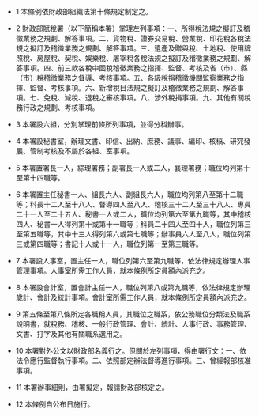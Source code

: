 * 1 本條例依財政部組織法第十條規定制定之。

* 2 財政部賦稅署（以下簡稱本署）掌理左列事項：一、所得稅法規之擬訂及稽徵業務之規劃、解答事項。二、貨物稅、證券交易稅、營業稅、印花稅各稅法規之擬訂及稽徵業務之規劃、解答事項。三、遺產及贈與稅、土地稅、使用牌照稅、房屋稅、契稅、娛樂稅、屠宰稅各稅法規之擬訂及稽徵業務之規劃、解答事項。四、前三款各稅中國稅稽徵業務之指揮、監督、考核及省（市）、縣（市）稅稽徵業務之督導、考核事項。五、各級稅捐稽徵機關監察業務之指揮、監督、考核事項。六、新增稅目法規之擬訂及稽徵業務之規劃、解答事項。七、免稅、減稅、退稅之審核事項。八、涉外稅捐事項。九、其他有關稅務行政之規劃、考核事項。

* 3 本署設六組，分別掌理前條所列事項，並得分科辦事。

* 4 本署設秘書室，辦理文書、印信、出納、庶務、議事、編印、核稿、研究發展、管制考核及不屬於各組、室事項。

* 5 本署置署長一人，綜理署務；副署長一人或二人，襄理署務；職位均列第十至第十四職等。

* 6 本署置主任秘書一人、組長六人、副組長六人，職位均列第八至第十二職等；科長十二人至十八人、督導四人至八人、稽核三十二人至三十八人、專員二十一人至二十五人、秘書一人或二人，職位均列第六至第九職等，其中稽核四人、秘書一人得列第十或第十一職等；科員二十四人至四十人，職位列第三至第五職等，其中十三人得列第六或第七職等；辦事員六人至八人，職位列第三或第四職等；書記十人或十一人，職位列第一至第三職等。

* 7 本署設人事室，置主任一人，職位列第六至第九職等，依法律規定辦理人事管理事項。人事室所需工作人員，就本條例所定員額內派充之。

* 8 本署設會計室，置會計主任一人，職位列第八或第九職等，依法律規定辦理歲計、會計及統計事項。會計室所需工作人員，就本條例所定員額內派充之。

* 9 第五條至第八條所定各職稱人員，其職位之職系，依公務職位分類法及職系說明書，就稅務、稽核、一般行政管理、會計、統計、人事行政、事務管理、文書、打字及其他有關職系選用之。

* 10 本署對外公文以財政部名義行之。但關於左列事項，得由署行文：一、依法令應行監督執行事項。二、依照部定辦法督導進行事項。三、曾經報部核准事項。

* 11 本署辦事細則，由署擬定，報請財政部核定之。

* 12 本條例自公布日施行。


